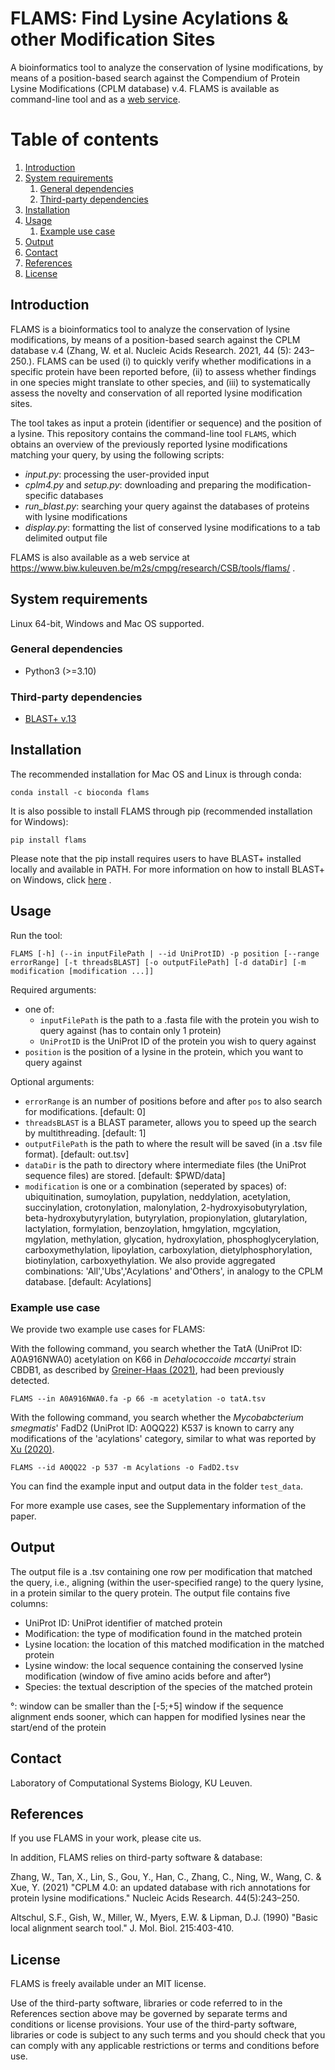 # FLAMS: Find Lysine Acylations & other Modification Sites

A bioinformatics tool to analyze the conservation of lysine modifications, by means of a position-based search against the Compendium of Protein Lysine Modifications (CPLM database) v.4. FLAMS is available as command-line tool and as a [web service](https://www.biw.kuleuven.be/m2s/cmpg/research/CSB/tools/flams/).

# Table of contents

1.  [Introduction](#introduction)
2.  [System requirements](#system-requirements)
    1.  [General dependencies](#general-dependencies)
    2.  [Third-party dependencies](#third-party-dependencies)
3.  [Installation](#installation)
4.  [Usage](#usage)
    1. [Example use case](#example-use-case)
5.  [Output](#output)
6.  [Contact](#contact)
7.  [References](#references)
8.  [License](#license)

## Introduction

FLAMS is a bioinformatics tool to analyze the conservation of lysine modifications, by means of a position-based search against the CPLM database v.4 (Zhang, W. et al. Nucleic Acids Research. 2021, 44 (5): 243–250.). FLAMS can be used (i) to quickly verify whether modifications in a specific protein have been reported before, (ii) to assess whether findings in one species might translate to other species, and (iii) to systematically assess the novelty and conservation of all reported lysine modification sites.

The tool takes as input a protein (identifier or sequence) and the position of a lysine. This repository contains the command-line tool `FLAMS`, which obtains an overview of the previously reported lysine modifications matching your query, by using the following scripts:

* *input.py*: processing the user-provided input
* *cplm4.py* and *setup.py*: downloading and preparing the modification-specific databases
* *run_blast.py*: searching your query against the databases of proteins with lysine modifications
* *display.py*: formatting the list of conserved lysine modifications to a tab delimited output file

FLAMS is also available as a web service at https://www.biw.kuleuven.be/m2s/cmpg/research/CSB/tools/flams/ .

## System requirements

Linux 64-bit, Windows and Mac OS supported.

### General dependencies

* Python3 (>=3.10)

### Third-party dependencies

* [BLAST+ v.13](https://ftp.ncbi.nlm.nih.gov/blast/executables/blast+/LATEST/)

## Installation

The recommended installation for Mac OS and Linux is through conda:

`conda install -c bioconda flams`

It is also possible to install FLAMS through pip (recommended installation for Windows):

`pip install flams`

Please note that the pip install requires users to have BLAST+ installed locally and available in PATH. For more information on how to install BLAST+ on Windows, click [here](https://www.ncbi.nlm.nih.gov/books/NBK52637/) .

## Usage

Run the tool:

`FLAMS [-h] (--in inputFilePath | --id UniProtID) -p position [--range errorRange] [-t threadsBLAST] [-o outputFilePath] [-d dataDir] [-m modification [modification ...]]  `

Required arguments:
* one of:
  * `inputFilePath` is the path to a .fasta file with the protein you wish to query against (has to contain only 1 protein)
  * `UniProtID` is the UniProt ID of the protein you wish to query against
* `position` is the position of a lysine in the protein, which you want to query against

Optional arguments:
* `errorRange` is an number of positions before and after `pos` to also search for modifications. [default: 0]
* `threadsBLAST` is a BLAST parameter, allows you to speed up the search by multithreading. [default: 1]
* `outputFilePath` is the path to where the result will be saved (in a .tsv file format). [default: out.tsv]
* `dataDir` is the path to directory where intermediate files (the UniProt sequence files) are stored. [default: $PWD/data]
* `modification` is one or a combination (seperated by spaces) of: ubiquitination, sumoylation, pupylation, neddylation, acetylation, succinylation, crotonylation, malonylation, 2-hydroxyisobutyrylation, beta-hydroxybutyrylation, butyrylation, propionylation, glutarylation, lactylation,  formylation, benzoylation, hmgylation, mgcylation, mgylation, methylation, glycation, hydroxylation, phosphoglycerylation, carboxymethylation, lipoylation, carboxylation, dietylphosphorylation, biotinylation, carboxyethylation. We also provide aggregated combinations: 'All','Ubs','Acylations' and'Others', in analogy to the CPLM database. [default: Acylations]

### Example use case

We provide two example use cases for FLAMS:

With the following command, you search whether the TatA (UniProt ID: A0A916NWA0) acetylation on K66 in *Dehalococcoide mccartyi* strain CBDB1, as described by [Greiner-Haas (2021)](https://doi.org/10.3390/microorganisms9020365), had been previously detected.

`FLAMS --in A0A916NWA0.fa -p 66 -m acetylation -o tatA.tsv`

With the following command, you search whether the *Mycobabcterium smegmatis*' FadD2 (UniProt ID: A0QQ22) K537 is known to carry any modifications of the 'acylations' category, similar to what was reported by [Xu (2020)](https://doi.org/10.1128/mSystems.00424-19).

`FLAMS --id A0QQ22 -p 537 -m Acylations -o FadD2.tsv`

You can find the example input and output data in the folder `test_data`.

For more example use cases, see the Supplementary information of the paper.

## Output

The output file is a .tsv containing one row per modification that matched the query, i.e., aligning (within the user-specified range) to the query lysine, in a protein similar to the query protein. The output file contains five columns:
* UniProt ID: UniProt identifier of matched protein
* Modification: the type of modification found in the matched protein
* Lysine location: the location of this matched modification in the matched protein
* Lysine window: the local sequence containing the conserved lysine modification (window of five amino acids before and after°)
* Species: the textual description of the species of the matched protein

°: window can be smaller than the [-5;+5] window if the sequence alignment ends sooner, which can happen for modified lysines near the start/end of the protein

## Contact

Laboratory of Computational Systems Biology, KU Leuven.

## References

If you use FLAMS in your work, please cite us.

In addition, FLAMS relies on third-party software & database:

Zhang, W., Tan, X., Lin, S., Gou, Y., Han, C., Zhang, C., Ning, W., Wang, C. & Xue, Y. (2021) "CPLM 4.0: an updated database with rich annotations for protein lysine modifications." Nucleic Acids Research. 44(5):243–250.

Altschul, S.F., Gish, W., Miller, W., Myers, E.W. & Lipman, D.J. (1990) "Basic local alignment search tool." J. Mol. Biol. 215:403-410.

## License

FLAMS is freely available under an MIT license.

Use of the third-party software, libraries or code referred to in the References section above may be governed by separate terms and conditions or license provisions. Your use of the third-party software, libraries or code is subject to any such terms and you should check that you can comply with any applicable restrictions or terms and conditions before use.
